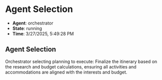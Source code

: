 # Agent Selection

- **Agent**: orchestrator
- **State**: running
- **Time**: 3/27/2025, 5:49:28 PM

## Agent Selection

Orchestrator selecting planning to execute: Finalize the itinerary based on the research and budget calculations, ensuring all activities and accommodations are aligned with the interests and budget.

